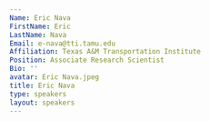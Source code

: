 ```yaml
---
Name: Eric Nava
FirstName: Eric
LastName: Nava
Email: e-nava@tti.tamu.edu
Affiliation: Texas A&M Transportation Institute
Position: Associate Research Scientist
Bio: ''
avatar: Eric Nava.jpeg
title: Eric Nava
type: speakers
layout: speakers
---
```

